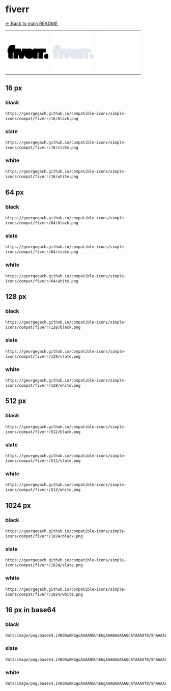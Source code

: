 # fiverr

[← Back to main README](../../README.md)

<table><tr>
  <td><img src="./128/black.png" width="128" alt="fiverr black icon" /></td>
  <td><img src="./128/slate.png" width="128" alt="fiverr slate icon" /></td>
  <td><img src="./128/white.png" width="128" alt="fiverr white icon" /></td>
</tr></table>

## 16 px

### black
```
https://georgegach.github.io/compatible-icons/simple-icons/compat/fiverr/16/black.png
```

### slate
```
https://georgegach.github.io/compatible-icons/simple-icons/compat/fiverr/16/slate.png
```

### white
```
https://georgegach.github.io/compatible-icons/simple-icons/compat/fiverr/16/white.png
```

## 64 px

### black
```
https://georgegach.github.io/compatible-icons/simple-icons/compat/fiverr/64/black.png
```

### slate
```
https://georgegach.github.io/compatible-icons/simple-icons/compat/fiverr/64/slate.png
```

### white
```
https://georgegach.github.io/compatible-icons/simple-icons/compat/fiverr/64/white.png
```

## 128 px

### black
```
https://georgegach.github.io/compatible-icons/simple-icons/compat/fiverr/128/black.png
```

### slate
```
https://georgegach.github.io/compatible-icons/simple-icons/compat/fiverr/128/slate.png
```

### white
```
https://georgegach.github.io/compatible-icons/simple-icons/compat/fiverr/128/white.png
```

## 512 px

### black
```
https://georgegach.github.io/compatible-icons/simple-icons/compat/fiverr/512/black.png
```

### slate
```
https://georgegach.github.io/compatible-icons/simple-icons/compat/fiverr/512/slate.png
```

### white
```
https://georgegach.github.io/compatible-icons/simple-icons/compat/fiverr/512/white.png
```

## 1024 px

### black
```
https://georgegach.github.io/compatible-icons/simple-icons/compat/fiverr/1024/black.png
```

### slate
```
https://georgegach.github.io/compatible-icons/simple-icons/compat/fiverr/1024/slate.png
```

### white
```
https://georgegach.github.io/compatible-icons/simple-icons/compat/fiverr/1024/white.png
```

## 16 px in base64

### black
```
data:image/png;base64,iVBORw0KGgoAAAANSUhEUgAAABAAAAAQCAYAAAAf8/9hAAAABmJLR0QA/wD/AP+gvaeTAAAAvUlEQVQ4je3QO0qDURQE4O//4yNqYdDCFKkiQdyOhYuQbMQNuIXsIZBWEAKxE0ECFjZR8IEGTUxMM2WagGUGhnO458zMvZc1/gUt9HCDjVXFBfpooooz/OIeJxhjHwOcRlPBPNpegSn+wjF28YBjfMf4HWX6TUywhZ0Cd9jDGw6TUMMnDpI0xQdeMi/RxrDEVw5eUx+xjeeYjPKsnyTPwnNcV1DPoBuDy9zkArc4wlV2BnhKSAeNFf98jWVYAJB2LCERqAQBAAAAAElFTkSuQmCC
```

### slate
```
data:image/png;base64,iVBORw0KGgoAAAANSUhEUgAAABAAAAAQCAYAAAAf8/9hAAAABmJLR0QA/wD/AP+gvaeTAAABDUlEQVQ4je3RvS6kcRiG8et+/oPxkYwgaERCNrLFFluoxEkoNE5BoXcgHIOSWkklUYpENmGSZYfEjCCY931ux7Ch43cAV3PBtw9Tu9P7QWrXyrG56daKpOq/Alf/uickC4imQmtpV42qPq8aZcnEc0m3qlJOB+r+T4A6VGxSoPnZ8UNd3fT6YIOMeMYeEbowXjS8CJqCXpqQaGIGJN4Mg3MzrWG1r7tniFHjrhSTaRfBuOAxYUIgpD7OBzvuJBcgZG1G6k84eLIIxL0hBJfAEHAb4lHQIbOCeJXyzVYN1A7W68jjhvA+6JfMke3VCHYyvaVgu5/8LhEbRgdBLqf0V/YYUNLeK/LUp2/9it4BYx9+E49B4N8AAAAASUVORK5CYII=
```

### white
```
data:image/png;base64,iVBORw0KGgoAAAANSUhEUgAAABAAAAAQCAYAAAAf8/9hAAAABmJLR0QA/wD/AP+gvaeTAAAAyUlEQVQ4je3QvS6EYRAF4Of9rH8Jsa6AiCgUCqWbUGjcgkLvQtzDltRbkkgkSpGIRKNA4idssDiat9RstHuSk5nMZM6ZGYb4P5IsJ+kmOU3SGnS+JDnDIiawhS9cYgU9zOIcq3VmBD8opZRuSdJHKnuYwhWW8F6Fn9HUfBSfGMNkSXKBaTyhXR3m8Ip5FPTxgofab7CL6wZvtfBY4w3GcV9F7upZH9X5u3IbJy0cYg3H2MQB9rCPdezgCBu4xUzdooOFQZ8+xB/4BUyIPvfC3jq1AAAAAElFTkSuQmCC
```

